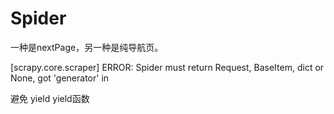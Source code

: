 # Spider







一种是nextPage，另一种是纯导航页。



[scrapy.core.scraper] ERROR: Spider must return Request, BaseItem, dict or None, got 'generator' in 

避免 yield  yield函数
